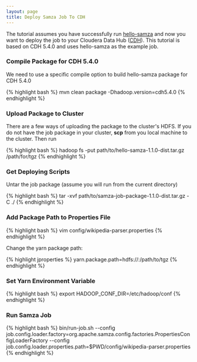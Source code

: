 ```yaml
---
layout: page
title: Deploy Samza Job To CDH
---
```

<!--
   Licensed to the Apache Software Foundation (ASF) under one or more
   contributor license agreements.  See the NOTICE file distributed with
   this work for additional information regarding copyright ownership.
   The ASF licenses this file to You under the Apache License, Version 2.0
   (the "License"); you may not use this file except in compliance with
   the License.  You may obtain a copy of the License at

       http://www.apache.org/licenses/LICENSE-2.0

   Unless required by applicable law or agreed to in writing, software
   distributed under the License is distributed on an "AS IS" BASIS,
   WITHOUT WARRANTIES OR CONDITIONS OF ANY KIND, either express or implied.
   See the License for the specific language governing permissions and
   limitations under the License.
-->

The tutorial assumes you have successfully run [hello-samza](../../../startup/hello-samza/{{site.version}}/) and now you want to deploy the job to your Cloudera Data Hub ([CDH](http://www.cloudera.com/content/cloudera/en/products-and-services/cdh.html)). This tutorial is based on CDH 5.4.0 and uses hello-samza as the example job.

### Compile Package for CDH 5.4.0

We need to use a specific compile option to build hello-samza package for CDH 5.4.0

{% highlight bash %}
mvn clean package -Dhadoop.version=cdh5.4.0
{% endhighlight %}

### Upload Package to Cluster

There are a few ways of uploading the package to the cluster's HDFS. If you do not have the job package in your cluster, **scp** from you local machine to the cluster. Then run

{% highlight bash %}
hadoop fs -put path/to/hello-samza-1.1.0-dist.tar.gz /path/for/tgz
{% endhighlight %}

### Get Deploying Scripts

Untar the job package (assume you will run from the current directory)

{% highlight bash %}
tar -xvf path/to/samza-job-package-1.1.0-dist.tar.gz -C ./
{% endhighlight %}

### Add Package Path to Properties File

{% highlight bash %}
vim config/wikipedia-parser.properties
{% endhighlight %}

Change the yarn package path:

{% highlight jproperties %}
yarn.package.path=hdfs://<hdfs name node ip>:<hdfs name node port>/path/to/tgz
{% endhighlight %}

### Set Yarn Environment Variable

{% highlight bash %}
export HADOOP_CONF_DIR=/etc/hadoop/conf
{% endhighlight %}

### Run Samza Job

{% highlight bash %}
bin/run-job.sh --config job.config.loader.factory=org.apache.samza.config.factories.PropertiesConfigLoaderFactory --config job.config.loader.properties.path=$PWD/config/wikipedia-parser.properties
{% endhighlight %}
